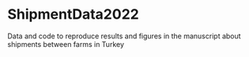 # ShipmentData2022
Data and code to reproduce results and figures in the manuscript about shipments between farms in Turkey

